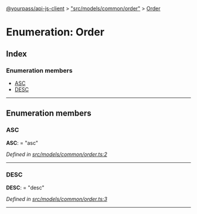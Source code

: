 [@yourpass/api-js-client](../README.md) > ["src/models/common/order"](../modules/_src_models_common_order_.md) > [Order](../enums/_src_models_common_order_.order.md)

# Enumeration: Order

## Index

### Enumeration members

* [ASC](_src_models_common_order_.order.md#asc)
* [DESC](_src_models_common_order_.order.md#desc)

---

## Enumeration members

<a id="asc"></a>

###  ASC

**ASC**:  = "asc"

*Defined in [src/models/common/order.ts:2](https://github.com/yourpass/yourpass-api-js-client/blob/3ba43c5/src/models/common/order.ts#L2)*

___
<a id="desc"></a>

###  DESC

**DESC**:  = "desc"

*Defined in [src/models/common/order.ts:3](https://github.com/yourpass/yourpass-api-js-client/blob/3ba43c5/src/models/common/order.ts#L3)*

___

